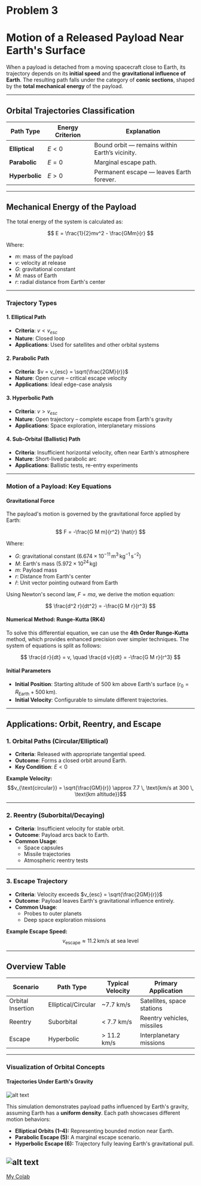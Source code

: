 # Problem 3

# Motion of a Released Payload Near Earth's Surface

When a payload is detached from a moving spacecraft close to Earth, its trajectory depends on its **initial speed** and the **gravitational influence of Earth**. The resulting path falls under the category of **conic sections**, shaped by the **total mechanical energy** of the payload.

---

## Orbital Trajectories Classification

| Path Type       | Energy Criterion                     | Explanation                                |
|-----------------|--------------------------------------|--------------------------------------------|
| **Elliptical**  | $E < 0$                              | Bound orbit — remains within Earth’s vicinity. |
| **Parabolic**   | $E = 0$                              | Marginal escape path.                      |
| **Hyperbolic**  | $E > 0$                              | Permanent escape — leaves Earth forever.   |

---

## Mechanical Energy of the Payload

The total energy of the system is calculated as:

$$
E = \frac{1}{2}mv^2 - \frac{GMm}{r}
$$

Where:
- $m$: mass of the payload
- $v$: velocity at release
- $G$: gravitational constant
- $M$: mass of Earth
- $r$: radial distance from Earth's center

---

### Trajectory Types

#### 1. Elliptical Path
- **Criteria**: $v < v_{esc}$
- **Nature**: Closed loop
- **Applications**: Used for satellites and other orbital systems

#### 2. Parabolic Path
- **Criteria**: $v = v_{esc} = \sqrt{\frac{2GM}{r}}$
- **Nature**: Open curve – critical escape velocity
- **Applications**: Ideal edge-case analysis

#### 3. Hyperbolic Path
- **Criteria**: $v > v_{esc}$
- **Nature**: Open trajectory – complete escape from Earth's gravity
- **Applications**: Space exploration, interplanetary missions

#### 4. Sub-Orbital (Ballistic) Path
- **Criteria**: Insufficient horizontal velocity, often near Earth's atmosphere
- **Nature**: Short-lived parabolic arc
- **Applications**: Ballistic tests, re-entry experiments

---

### Motion of a Payload: Key Equations

#### Gravitational Force
The payload's motion is governed by the gravitational force applied by Earth:

$$
F = -\frac{G M m}{r^2} \hat{r}
$$

Where:
- $G$: gravitational constant ($6.674 \times 10^{-11} \, \text{m}^3 \, \text{kg}^{-1} \, \text{s}^{-2}$)
- $M$: Earth's mass ($5.972 \times 10^{24} \, \text{kg}$)
- $m$: Payload mass
- $r$: Distance from Earth's center
- $\hat{r}$: Unit vector pointing outward from Earth

Using Newton's second law, $F = ma$, we derive the motion equation:

$$
\frac{d^2 r}{dt^2} = -\frac{G M r}{r^3}
$$

#### Numerical Method: Runge-Kutta (RK4)
To solve this differential equation, we can use the **4th Order Runge-Kutta** method, which provides enhanced precision over simpler techniques. The system of equations is split as follows:

$$
\frac{d r}{dt} = v, \quad \frac{d v}{dt} = -\frac{G M r}{r^3}
$$

#### Initial Parameters
- **Initial Position**: Starting altitude of 500 km above Earth's surface ($r_0 = R_{\text{Earth}} + 500 \, \text{km}$).
- **Initial Velocity**: Configurable to simulate different trajectories.

---

## Applications: Orbit, Reentry, and Escape

### 1. **Orbital Paths (Circular/Elliptical)**
- **Criteria**: Released with appropriate tangential speed.
- **Outcome**: Forms a closed orbit around Earth.
- **Key Condition**: $E < 0$

**Example Velocity:**
$$v_{\text{circular}} = \sqrt{\frac{GM}{r}} \approx 7.7 \, \text{km/s at 300 \, \text{km altitude}}$$

---

### 2. **Reentry (Suborbital/Decaying)**
- **Criteria**: Insufficient velocity for stable orbit.
- **Outcome**: Payload arcs back to Earth.
- **Common Usage**:
  - Space capsules
  - Missile trajectories
  - Atmospheric reentry tests

---

### 3. **Escape Trajectory**
- **Criteria**: Velocity exceeds $v_{esc} = \sqrt{\frac{2GM}{r}}$
- **Outcome**: Payload leaves Earth's gravitational influence entirely.
- **Common Usage**:
  - Probes to outer planets
  - Deep space exploration missions

**Example Escape Speed:**
$$v_{\text{escape}} \approx 11.2 \, \text{km/s at sea level}$$

---

## Overview Table

| Scenario          | Path Type              | Typical Velocity | Primary Application            |
|-------------------|------------------------|------------------|---------------------------------|
| Orbital Insertion | Elliptical/Circular    | ~7.7 km/s        | Satellites, space stations      |
| Reentry           | Suborbital            | < 7.7 km/s       | Reentry vehicles, missiles      |
| Escape            | Hyperbolic            | > 11.2 km/s      | Interplanetary missions         |

---

### Visualization of Orbital Concepts

#### Trajectories Under Earth's Gravity

![alt text](image-2.png)

This simulation demonstrates payload paths influenced by Earth's gravity, assuming Earth has a **uniform density**. Each path showcases different motion behaviors:

- **Elliptical Orbits (1–4):** Representing bounded motion near Earth.
- **Parabolic Escape (5):** A marginal escape scenario.
- **Hyperbolic Escape (6):** Trajectory fully leaving Earth's gravitational pull.

![alt text](image-3.png)
---

[My Colab](https://colab.research.google.com/drive/1vHA_fR0hA0BfR00T5qR_cpL4vYQWjdKC?usp=sharing)
